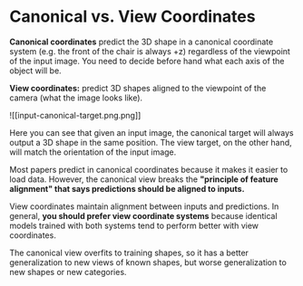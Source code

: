 # Canonical vs. View Coordinates

**Canonical coordinates** predict the 3D shape in a canonical coordinate system (e.g. the front of the chair is always +z) regardless of the viewpoint of the input image. You need to decide before hand what each axis of the object will be. 

**View coordinates:** predict 3D shapes aligned to the viewpoint of the camera (what the image looks like).

![[input-canonical-target.png.png]]

Here you can see that given an input image, the canonical target will always output a 3D shape in the same position. The view target, on the other hand, will match the orientation of the input image.

Most papers predict in canonical coordinates because it makes it easier to load data.  However, the canonical view breaks the **"principle of feature alignment" that says predictions should be aligned to inputs.**

View coordinates maintain alignment between inputs and predictions. In general, **you should prefer view coordinate systems** because identical models trained with both systems tend to perform better with view coordinates.

The canonical view overfits to training shapes, so it has a better generalization to new views of known shapes, but worse generalization to new shapes or new categories.